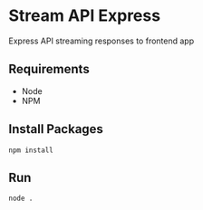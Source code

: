# Stream API Express

Express API streaming responses to frontend app

## Requirements

* Node
* NPM

## Install Packages

```
npm install
```

## Run

```
node .
```